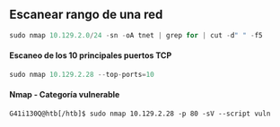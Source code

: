 ## Escanear rango de una red
```python
sudo nmap 10.129.2.0/24 -sn -oA tnet | grep for | cut -d" " -f5
```

#### Escaneo de los 10 principales puertos TCP
```python
sudo nmap 10.129.2.28 --top-ports=10 
```

#### Nmap - Categoría vulnerable

```shell-session
G41i130Q@htb[/htb]$ sudo nmap 10.129.2.28 -p 80 -sV --script vuln 
```